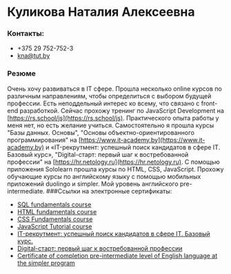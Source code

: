 # Куликова Наталия Алексеевна
### Контакты:
* +375 29 752-752-3
* kna@tut.by
### Резюме
Очень хочу развиваться в IT сфере. Прошла несколько online курсов по различным направлениям, чтобы определиться с выбором будущей профессии.
Есть неподдельный интерес ко всему, что связано с front-end разработкой.
Сейчас прохожу тренинг по JavaScript Development на [https://rs.school/js](https://rs.school/js).
Практического опыта  работы у меня нет, но есть желание учиться. 
Самостоятельно я прошла курсы "Базы данных. Основы", "Основы объектно-ориентированного программирования" на [https://www.it-academy.by](https://www.it-academy.by) и «IT-рекрутмент: успешный поиск кандидатов в сфере IT. Базовый курс», "Digital-старт: первый шаг к востребованной профессии" на [https://hr.netology.ru](https://hr.netology.ru). С помощью приложения Sololearn прошла курсы по HTML, CSS, JavaScript. Прохожу обучающие курсы по английскому языку с помощью мобильных приложений duolingo и simpler. Мой уровень английского  pre-intermediate. 
###Ссылки на электронные сертификаты:
* [SQL fundamentals course](https://www.sololearn.com/Certificate/1060-7737077/pdf/)
* [HTML fundamentals course](https://www.sololearn.com/Certificate/1014-7737077/pdf/)
* [CSS Fundamentals course](https://www.sololearn.com/Certificate/1023-7737077/pdf/)
* [JavaScript Tutorial course](https://www.sololearn.com/Certificate/1024-7737077/pdf/)
* [IT-рекрутмент: успешный поиск кандидатов в сфере IT. Базовый курс.](https://netology.ru/sertificate/1738692?p=1&stop=1)
* [Digital-старт: первый шаг к востребованной профессии](https://netology.ru/sertificate/1775716?p=1&stop=1)
* [Certificate of completion pre-intermediate level of English language at the simpler program](https://simpler.link/c/8moj)


